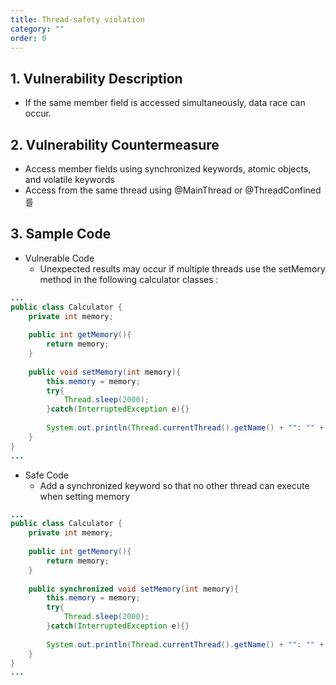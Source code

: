 ```yaml
---
title: Thread-safety violation
category: ""
order: 0
---
```


## 1. Vulnerability Description
* If the same member field is accessed simultaneously, data race can occur.


## 2. Vulnerability Countermeasure
* Access member fields using synchronized keywords, atomic objects, and volatile keywords
* Access from the same thread using @MainThread or @ThreadConfined를

## 3. Sample Code
* Vulnerable Code
  * Unexpected results may occur if multiple threads use the setMemory method in the following calculator classes :

```java
...
public class Calculator {
	private int memory;
	
	public int getMemory(){
		return memory;
	}
	
	public void setMemory(int memory){
		this.memory = memory;
		try{
			Thread.sleep(2000);
		}catch(InterruptedException e){}
		
		System.out.println(Thread.currentThread().getName() + "": "" + this.memory);
	}
}
...
```

* Safe Code
  * Add a synchronized keyword so that no other thread can execute when setting memory

```java
...
public class Calculator {
	private int memory;
	
	public int getMemory(){
		return memory;
	}
	
	public synchronized void setMemory(int memory){
		this.memory = memory;
		try{
			Thread.sleep(2000);
		}catch(InterruptedException e){}
		
		System.out.println(Thread.currentThread().getName() + "": "" + this.memory);
	}
}
...
```
